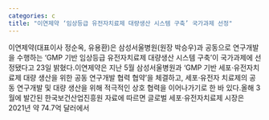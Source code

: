 ```yaml
---
categories: c
title: "이연제약 ‘임상등급 유전자치료제 대량생산 시스템 구축’ 국가과제 선정"
---
```

이연제약(대표이사 정순옥, 유용환)은 삼성서울병원(원장 박승우)과 공동으로 연구개발을 수행하는 ‘GMP 기반 임상등급 유전자치료제 대량생산 시스템 구축’이 국가과제에 선정됐다고 23일 밝혔다.이연제약은 지난 5월 삼성서울병원과 ‘GMP 기반 세포·유전자치료제 대량 생산을 위한 공동 연구개발 협력 협약’을 체결하고, 세포·유전자 치료제의 공동 연구개발 및 대량 생산을 위해 적극적인 상호 협력을 이어나가기로 한 바 있다.올해 3월에 발간된 한국보건산업진흥원 자료에 따르면 글로벌 세포·유전자치료제 시장은 2021년 약 74.7억 달러에서
